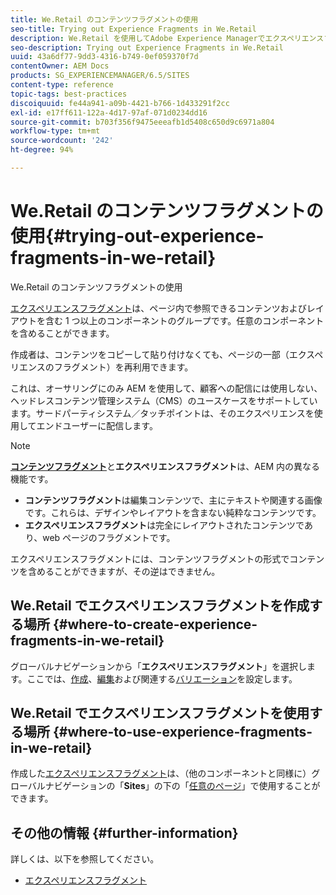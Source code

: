 ```yaml
---
title: We.Retail のコンテンツフラグメントの使用
seo-title: Trying out Experience Fragments in We.Retail
description: We.Retail を使用してAdobe Experience Managerでエクスペリエンスフラグメントを試す方法を説明します。
seo-description: Trying out Experience Fragments in We.Retail
uuid: 43a6df77-9dd3-4316-b749-0ef059370f7d
contentOwner: AEM Docs
products: SG_EXPERIENCEMANAGER/6.5/SITES
content-type: reference
topic-tags: best-practices
discoiquuid: fe44a941-a09b-4421-b766-1d433291f2cc
exl-id: e17ff611-122a-4d17-97af-071d0234dd16
source-git-commit: b703f356f9475eeeafb1d5408c650d9c6971a804
workflow-type: tm+mt
source-wordcount: '242'
ht-degree: 94%

---
```


# We.Retail のコンテンツフラグメントの使用{#trying-out-experience-fragments-in-we-retail}

We.Retail のコンテンツフラグメントの使用

[エクスペリエンスフラグメント](/help/sites-authoring/experience-fragments.md)は、ページ内で参照できるコンテンツおよびレイアウトを含む 1 つ以上のコンポーネントのグループです。任意のコンポーネントを含めることができます。

作成者は、コンテンツをコピーして貼り付けなくても、ページの一部（エクスペリエンスのフラグメント）を再利用できます。

これは、オーサリングにのみ AEM を使用して、顧客への配信には使用しない、ヘッドレスコンテンツ管理システム（CMS）のユースケースをサポートしています。サードパーティシステム／タッチポイントは、そのエクスペリエンスを使用してエンドユーザーに配信します。

>[!NOTE]
>
>**[コンテンツフラグメント](/help/sites-developing/we-retail-content-fragments.md)**&#x200B;と&#x200B;**エクスペリエンスフラグメント**&#x200B;は、AEM 内の異なる機能です。
>
>* **コンテンツフラグメント**&#x200B;は編集コンテンツで、主にテキストや関連する画像です。これらは、デザインやレイアウトを含まない純粋なコンテンツです。
>* **エクスペリエンスフラグメント**&#x200B;は完全にレイアウトされたコンテンツであり、web ページのフラグメントです。
>
>エクスペリエンスフラグメントには、コンテンツフラグメントの形式でコンテンツを含めることができますが、その逆はできません。

## We.Retail でエクスペリエンスフラグメントを作成する場所 {#where-to-create-experience-fragments-in-we-retail}

グローバルナビゲーションから「**エクスペリエンスフラグメント**」を選択します。ここでは、[作成](/help/sites-authoring/experience-fragments.md#creating-an-experience-fragment)、[編集](/help/sites-authoring/experience-fragments.md#editing-your-experience-fragment)および関連する[バリエーション](/help/sites-authoring/experience-fragments.md#creating-an-experience-fragment-variation)を設定します。

## We.Retail でエクスペリエンスフラグメントを使用する場所 {#where-to-use-experience-fragments-in-we-retail}

作成した[エクスペリエンスフラグメント](/help/sites-authoring/experience-fragments.md#using-your-experience-fragment)は、（他のコンポーネントと同様に）グローバルナビゲーションの「**Sites**」の下の「[任意のページ](/help/sites-authoring/editing-content.md)」で使用することができます。

## その他の情報 {#further-information}

詳しくは、以下を参照してください。

* [エクスペリエンスフラグメント](/help/sites-authoring/experience-fragments.md)
